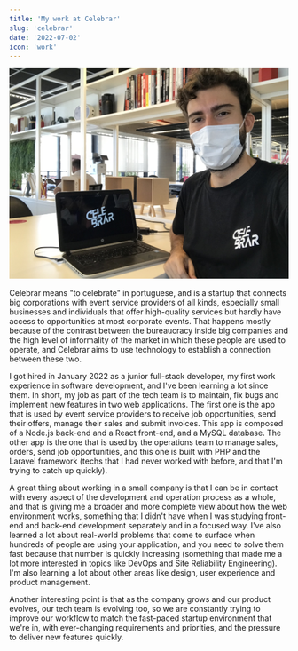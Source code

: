 ```yaml
---
title: 'My work at Celebrar'
slug: 'celebrar'
date: '2022-07-02'
icon: 'work'
---
```


![My work at Celebrar](./images/celebrar1.jpg)

Celebrar means "to celebrate" in portuguese, and is a startup that connects big corporations with event service providers of all kinds, especially small businesses and individuals that offer high-quality services but hardly have access to opportunities at most corporate events. That happens mostly because of the contrast between the bureaucracy inside big companies and the high level of informality of the market in which these people are used to operate, and Celebrar aims to use technology to establish a connection between these two.

I got hired in January 2022 as a junior full-stack developer, my first work experience in software development, and I've been learning a lot since them. In short, my job as part of the tech team is to maintain, fix bugs and implement new features in two web applications. The first one is the app that is used by event service providers to receive job opportunities, send their offers, manage their sales and submit invoices. This app is composed of a Node.js back-end and a React front-end, and a MySQL database. The other app is the one that is used by the operations team to manage sales, orders, send job opportunities, and this one is built with PHP and the Laravel framework (techs that I had never worked with before, and that I'm trying to catch up quickly).

A great thing about working in a small company is that I can be in contact with every aspect of the development and operation process as a whole, and that is giving me a broader and more complete view about how the web environment works, something that I didn't have when I was studying front-end and back-end development separately and in a focused way. I've also learned a lot about real-world problems that come to surface when hundreds of people are using your application, and you need to solve them fast because that number is quickly increasing (something that made me a lot more interested in topics like DevOps and Site Reliability Engineering). I'm also learning a lot about other areas like design, user experience and product management.

Another interesting point is that as the company grows and our product evolves, our tech team is evolving too, so we are constantly trying to improve our workflow to match the fast-paced startup environment that we're in, with ever-changing requirements and priorities, and the pressure to deliver new features quickly.






